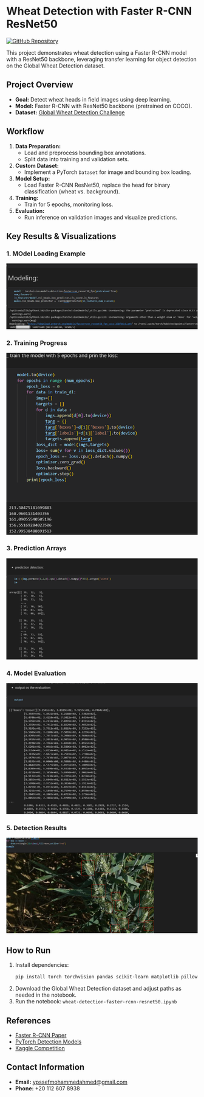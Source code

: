 # Wheat Detection with Faster R-CNN ResNet50

[![GitHub Repository](https://img.shields.io/badge/GitHub-Repository-blue)](https://github.com/Yossefmohammed/wheat-detection-faster-rcnn-resnet50)

This project demonstrates wheat detection using a Faster R-CNN model with a ResNet50 backbone, leveraging transfer learning for object detection on the Global Wheat Detection dataset.

## Project Overview
- **Goal:** Detect wheat heads in field images using deep learning.
- **Model:** Faster R-CNN with ResNet50 backbone (pretrained on COCO).
- **Dataset:** [Global Wheat Detection Challenge](https://www.kaggle.com/competitions/global-wheat-detection/data)

## Workflow
1. **Data Preparation:**
   - Load and preprocess bounding box annotations.
   - Split data into training and validation sets.
2. **Custom Dataset:**
   - Implement a PyTorch `Dataset` for image and bounding box loading.
3. **Model Setup:**
   - Load Faster R-CNN ResNet50, replace the head for binary classification (wheat vs. background).
4. **Training:**
   - Train for 5 epochs, monitoring loss.
5. **Evaluation:**
   - Run inference on validation images and visualize predictions.

## Key Results & Visualizations

### 1. MOdel Loading Example
![Load the model](https://github.com/Yossefmohammed/wheat-detection-faster-rcnn-resnet50/blob/main/Load%20th%20model.png)

### 2. Training Progress
![Training the model](https://github.com/Yossefmohammed/wheat-detection-faster-rcnn-resnet50/blob/main/Training%20the%20model.png)

### 3. Prediction Arrays
![Prediction arrays](https://github.com/Yossefmohammed/wheat-detection-faster-rcnn-resnet50/blob/main/prediction%20arrays.png)

### 4. Model Evaluation
![Evaluate the model](https://github.com/Yossefmohammed/wheat-detection-faster-rcnn-resnet50/blob/main/Evaluate%20the%20model.png)

### 5. Detection Results
![Detection wheats](https://github.com/Yossefmohammed/wheat-detection-faster-rcnn-resnet50/blob/main/Detection%20wheats.png)

## How to Run
1. Install dependencies:
   ```bash
   pip install torch torchvision pandas scikit-learn matplotlib pillow
   ```
2. Download the Global Wheat Detection dataset and adjust paths as needed in the notebook.
3. Run the notebook: `wheat-detection-faster-rcnn-resnet50.ipynb`

## References
- [Faster R-CNN Paper](https://arxiv.org/abs/1506.01497)
- [PyTorch Detection Models](https://pytorch.org/vision/stable/models.html#object-detection-instance-segmentation-and-person-keypoint-detection)
- [Kaggle Competition](https://www.kaggle.com/competitions/global-wheat-detection)

## Contact Information
- **Email:** [ypssefmohammedahmed@gmail.com](mailto:ypssefmohammedahmed@gmail.com)
- **Phone:** +20 112 607 8938
